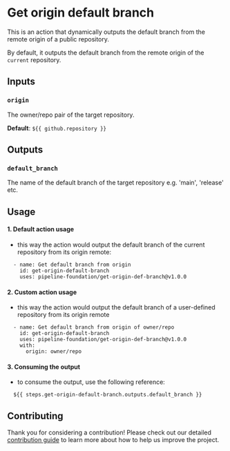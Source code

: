 # Get origin default branch

This is an action that dynamically outputs the default branch from the remote origin of a public repository.

By default, it outputs the default branch from the remote origin of the `current` repository.

## Inputs

### `origin`

The owner/repo pair of the target repository.

**Default**: `${{ github.repository }}`

## Outputs

### `default_branch`

The name of the default branch of the target repository e.g. 'main', 'release' etc.

## Usage

#### 1. Default action usage
- this way the action would output the default branch of the current repository from its origin remote:

```
  - name: Get default branch from origin
    id: get-origin-default-branch
    uses: pipeline-foundation/get-origin-def-branch@v1.0.0
```

#### 2. Custom action usage
- this way the action would output the default branch of a user-defined repository from its origin remote

```
  - name: Get default branch from origin of owner/repo
    id: get-origin-default-branch
    uses: pipeline-foundation/get-origin-def-branch@v1.0.0
    with:
      origin: owner/repo
```

#### 3. Consuming the output
- to consume the output, use the following reference:
```
  ${{ steps.get-origin-default-branch.outputs.default_branch }}
```

## Contributing

Thank you for considering a contribution! Please check out our detailed [contribution guide](./CONTRIBUTING.md) to learn more about how to help us improve the project.